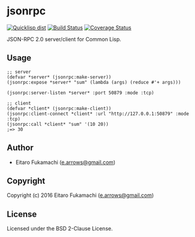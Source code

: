 # jsonrpc

[![Quicklisp dist](http://quickdocs.org/badge/jsonrpc.svg)](http://quickdocs.org/jsonrpc/)
[![Build Status](https://travis-ci.org/fukamachi/jsonrpc.svg?branch=master)](https://travis-ci.org/fukamachi/jsonrpc)
[![Coverage Status](https://coveralls.io/repos/fukamachi/jsonrpc/badge.svg?branch=master)](https://coveralls.io/r/fukamachi/jsonrpc)

JSON-RPC 2.0 server/client for Common Lisp.

## Usage

```common-lisp
;; server
(defvar *server* (jsonrpc:make-server))
(jsonrpc:expose *server* "sum" (lambda (args) (reduce #'+ args)))

(jsonrpc:server-listen *server* :port 50879 :mode :tcp)
```

```common-lisp
;; client
(defvar *client* (jsonrpc:make-client))
(jsonrpc:client-connect *client* :url "http://127.0.0.1:50879" :mode :tcp)
(jsonrpc:call *client* "sum" '(10 20))
;=> 30
```

## Author

* Eitaro Fukamachi (e.arrows@gmail.com)

## Copyright

Copyright (c) 2016 Eitaro Fukamachi (e.arrows@gmail.com)

## License

Licensed under the BSD 2-Clause License.
